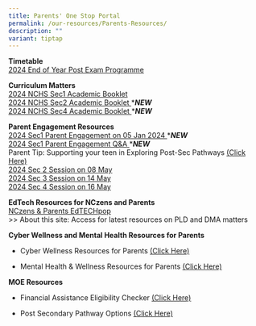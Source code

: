 ```yaml
---
title: Parents' One Stop Portal
permalink: /our-resources/Parents-Resources/
description: ""
variant: tiptap
---
```

<p><strong>Timetable</strong>
<br><a href="https://drive.google.com/file/d/1P6kGRuv3_Y7aW1myPbv4oZQQGOGuS08u/view?usp=drive_link" rel="noopener nofollow" target="_blank">2024 End of Year Post Exam Programme</a> 
<br>
</p>
<p><strong>Curriculum Matters</strong> 
<br><a href="https://drive.google.com/file/d/1b8krxJ72j3lbUuS3nMbaOVWm7i0duxhD/view?usp=drive_link" rel="noopener noreferrer nofollow" target="_blank">2024 NCHS Sec1 Academic Booklet</a> 
<br><a href="https://drive.google.com/file/d/178wbYdnZMnd7FQuUgLNrunUdkUWDp_Mw/view?usp=sharing" rel="noopener noreferrer nofollow" target="_blank">2024 NCHS Sec2 Academic Booklet </a>*<strong><em>NEW</em></strong> 
<br><a href="https://drive.google.com/file/d/1m6PO-xKc-QQNNzKjkMFgFfb5SHUp1b5x/view?usp=drive_link" rel="noopener noreferrer nofollow" target="_blank">2024 NCHS Sec4 Academic Booklet </a>*<strong><em>NEW</em></strong> 
<br>
</p>
<p><strong>Parent Engagement Resources</strong> 
<br><a href="https://drive.google.com/file/d/1xSF5sB7cjBJNWbe7ayXdnvmyqw7AgoiR/view?usp=drive_link" rel="noopener noreferrer nofollow" target="_blank">2024 Sec1 Parent Engagement on 05 Jan 2024 </a>*<strong><em>NEW</em></strong> 
<br><a href="https://drive.google.com/file/d/1W0eEp6ptoOOOvytrrd1YbfQdtwGJn84w/view?usp=drive_link" rel="noopener noreferrer nofollow" target="_blank">2024 Sec1 Parent Engagement Q&amp;A </a>*<strong><em>NEW</em></strong> 
<br>Parent Tip: Supporting your teen in Exploring Post-Sec Pathways <a href="https://www.google.com/url?q=https%3A%2F%2Fwww.moe.gov.sg%2F-%2Fmedia%2Ffiles%2Fparent-kit%2Fparent-kit---supporting-your-teen-in-exploring-post-secondary-pathways.pdf&amp;sa=D&amp;sntz=1&amp;usg=AOvVaw39nIbGQbCLzRx1-k6mBiUN" rel="noopener noreferrer nofollow" target="_blank">(Click Here)</a> 
<br><a href="https://www.nanchiauhigh.moe.edu.sg/sec2-parents-briefing-08-may-2024/" rel="noopener noreferrer nofollow" target="_blank">2024 Sec 2 Session on 08 May</a> 
<br><a href="https://www.nanchiauhigh.moe.edu.sg/sec3-parents-briefing-14-may-2024/" rel="noopener noreferrer nofollow" target="_blank">2024 Sec 3 Session on 14 May</a> 
<br><a href="https://www.nanchiauhigh.moe.edu.sg/sec4-parents-briefing-16-may-2024/" rel="noopener noreferrer nofollow" target="_blank">2024 Sec 4 Session on 16 May</a> 
</p>
<p></p>
<p><strong>EdTech Resources for NCzens and Parents</strong> 
<br><a href="https://sites.google.com/moe.edu.sg/nchs-edtechpop/home" rel="noopener noreferrer nofollow" target="_blank">NCzens &amp; Parents EdTECHpop</a> 
<br>&gt;&gt; About this site: Access for latest resources on PLD and DMA matters
<br>
</p>
<p><strong>Cyber Wellness and Mental Health Resources for Parents</strong> 
<br>
</p>
<ul>
<li>
<p>Cyber Wellness Resources for Parents <a href="https://sites.google.com/moe.edu.sg/nchs-parents/cyber-wellness-resources-for-parents?authuser=0" rel="noopener noreferrer nofollow" target="_blank">(Click Here)</a>
</p>
</li>
<li>
<p>Mental Health &amp; Wellness Resources for Parents <a href="https://sites.google.com/moe.edu.sg/nchs-parents/cyber-wellness-resources-for-parents?authuser=0" rel="noopener noreferrer nofollow" target="_blank">(Click Here)</a>
</p>
</li>
</ul>
<p></p>
<p><strong>MOE Resources</strong> 
<br>
</p>
<ul data-tight="true" class="tight">
<li>
<p>Financial Assistance Eligibility Checker <a href="https://www.google.com/url?q=https%3A%2F%2Fwww.moe.gov.sg%2Ffinancial-matters%2Ffinancial-assistance&amp;sa=D&amp;sntz=1&amp;usg=AOvVaw2Zok23jQDy9dEI3BkG7PqF" rel="noopener noreferrer nofollow" target="_blank">(Click Here)</a>
</p>
</li>
<li>
<p>Post Secondary Pathway Options <a href="https://www.google.com/url?q=https%3A%2F%2Fwww.moe.gov.sg%2Fpost-secondary&amp;sa=D&amp;sntz=1&amp;usg=AOvVaw2SMgFn6pNymA8SO_KloW_O" rel="noopener noreferrer nofollow" target="_blank">(Click Here)</a>
</p>
</li>
</ul>
<p></p>